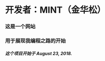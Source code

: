 <h1>开发者：MINT（金华松）</h1>     <h3>这是一个网站</h3>

<h3>用于展现我编程之路的开始</h3>

<h5>这个项目开始于 August 23, 2018.</h5>
